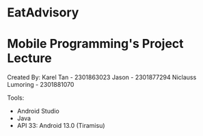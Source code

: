 # EatAdvisory
# Mobile Programming's Project Lecture 

Created By:
Karel Tan - 2301863023
Jason - 2301877294
Niclauss Lumoring - 2301881070

Tools:
- Android Studio
- Java
- API 33: Android 13.0 (Tiramisu)
